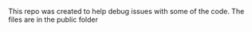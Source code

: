 This repo was created to help debug issues with some of  the code.
The files are in the public folder